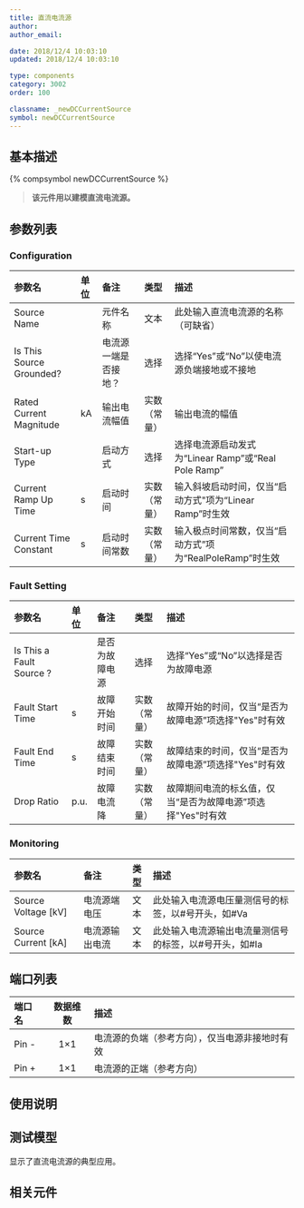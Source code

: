 ```yaml
---
title: 直流电流源
author: 
author_email:

date: 2018/12/4 10:03:10
updated: 2018/12/4 10:03:10

type: components
category: 3002
order: 100

classname: _newDCCurrentSource
symbol: newDCCurrentSource
---
```

## 基本描述
{% compsymbol newDCCurrentSource %}

> **该元件用以建模直流电流源。**

## 参数列表
### Configuration
| 参数名 | 单位 | 备注 | 类型 | 描述 |
| :--- | :--- | :--- | :--: | :--- |
| Source Name |  | 元件名称 | 文本 | 此处输入直流电流源的名称（可缺省） |
| Is This Source Grounded? |  | 电流源一端是否接地？ | 选择 | 选择“Yes”或“No”以使电流源负端接地或不接地 |
| Rated Current Magnitude | kA | 输出电流幅值 | 实数（常量） | 输出电流的幅值 |
| Start-up Type |  | 启动方式 | 选择 | 选择电流源启动发式为“Linear Ramp”或“Real Pole Ramp” |
| Current Ramp Up Time | s | 启动时间 | 实数（常量） | 输入斜坡启动时间，仅当“启动方式"项为“Linear Ramp”时生效 |
| Current Time Constant | s | 启动时间常数 | 实数（常量） | 输入极点时间常数，仅当“启动方式”项为“RealPoleRamp”时生效 |

### Fault Setting
| 参数名 | 单位 | 备注 | 类型 | 描述 |
| :--- | :--- | :--- | :--: | :--- |
| Is This a Fault Source ? |  | 是否为故障电源 | 选择 | 选择“Yes”或“No”以选择是否为故障电源|
| Fault Start Time | s | 故障开始时间 | 实数（常量） | 故障开始的时间，仅当“是否为故障电源”项选择"Yes"时有效 |
| Fault End Time | s | 故障结束时间 | 实数（常量） | 故障结束的时间，仅当“是否为故障电源”项选择"Yes"时有效 |
| Drop Ratio | p.u. | 故障电流降 | 实数（常量） | 故障期间电流的标幺值，仅当“是否为故障电源”项选择"Yes"时有效|

### Monitoring
| 参数名 | 备注 | 类型 | 描述 |
| :--- | :--- | :--: | :--- |
| Source Voltage \[kV\] | 电流源端电压 | 文本 | 此处输入电流源电压量测信号的标签，以#号开头，如#Va |
| Source Current \[kA\] | 电流源输出电流 | 文本 | 此处输入电流源输出电流量测信号的标签，以#号开头，如#Ia |


## 端口列表

| 端口名 | 数据维数 | 描述 |
| :--- | :--:  | :--- |
| Pin - | 1×1 | 电流源的负端（参考方向），仅当电源非接地时有效 |                   
| Pin + | 1×1 | 电流源的正端（参考方向）|                   

## 使用说明


## 测试模型
[<test name>](<test link>)显示了直流电流源的典型应用。

## 相关元件


